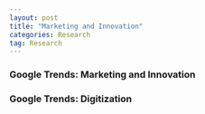 ```yaml
---
layout: post
title: "Marketing and Innovation"
categories: Research
tag: Research
---
```


### Google Trends: Marketing and Innovation
<script type="text/javascript" src="https://ssl.gstatic.com/trends_nrtr/1845_RC03/embed_loader.js"></script> <script type="text/javascript"> trends.embed.renderExploreWidget("TIMESERIES", {"comparisonItem":[{"keyword":"Marketing and Innovation","geo":"","time":"2004-01-01 2019-08-26"}],"category":0,"property":""}, {"exploreQuery":"date=all&q=Marketing%20and%20Innovation","guestPath":"https://trends.google.com:443/trends/embed/"}); </script>

### Google Trends: Digitization
<script type="text/javascript" src="https://ssl.gstatic.com/trends_nrtr/1845_RC03/embed_loader.js"></script> <script type="text/javascript"> trends.embed.renderExploreWidget("TIMESERIES", {"comparisonItem":[{"keyword":"Digitization","geo":"","time":"today 5-y"}],"category":0,"property":""}, {"exploreQuery":"date=today%205-y&q=Digitization","guestPath":"https://trends.google.com:443/trends/embed/"}); </script> 

